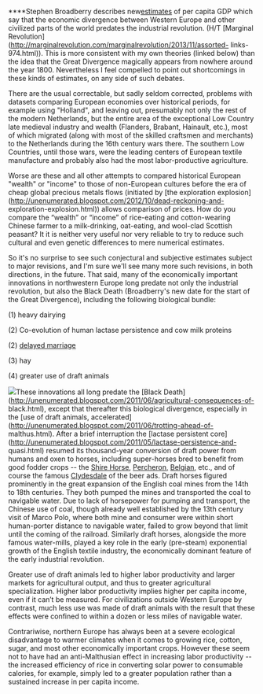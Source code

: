 ****Stephen Broadberry describes
new[estimates](http://www.voxeu.org/article/accounting-great-divergence) of
per capita GDP which say that the economic divergence between Western Europe
and other civilized parts of the world predates the industrial revolution.
(H/T [Marginal
Revolution](http://marginalrevolution.com/marginalrevolution/2013/11/assorted-
links-974.html)).  This is more consistent with my own theories (linked below)
than the idea that the Great Divergence magically appears from nowhere around
the year 1800.  Nevertheless I feel compelled to point out shortcomings in
these kinds of estimates, on any side of such debates.  
  
There are the usual correctable, but sadly seldom corrected, problems with
datasets comparing European economies over historical periods, for example
using "Holland", and leaving out, presumably not only the rest of the modern
Netherlands, but the entire area of the exceptional Low Country late medieval
industry and wealth (Flanders, Brabant, Hainault, etc.), most of which
migrated (along with most of the skilled craftsmen and merchants) to the
Netherlands during the 16th century wars there.  The southern Low Countries,
until those wars, were the leading centers of European textile manufacture and
probably also had the most labor-productive agriculture.  
  
Worse are these and all other attempts to compared historical European
"wealth" or "income" to those of non-European cultures before the era of cheap
global precious metals flows (initiated by [the exploration
explosion](http://unenumerated.blogspot.com/2012/10/dead-reckoning-and-
exploration-explosion.html)) allows comparison of prices.  How do you compare
the “wealth” or “income” of rice-eating and cotton-wearing Chinese farmer to a
milk-drinking, oat-eating, and wool-clad Scottish peasant? It it is neither
very useful nor very reliable to try to reduce such cultural and even genetic
differences to mere numerical estimates.  
  
So it's no surprise to see such conjectural and subjective estimates subject
to major revisions, and I'm sure we'll see many more such revisions, in both
directions, in the future. That said, many of the economically important
innovations in northwestern Europe long predate not only the industrial
revolution, but also the Black Death (Broadberry's new date for the start of
the Great Divergence), including the following biological bundle:  
  
(1) heavy dairying  
  
(2) Co-evolution of human lactase persistence and cow milk proteins  
  
(2) [delayed marriage](https://en.wikipedia.org/wiki/Hajnal_line)  
  
(3) hay  
  
(4) greater use of draft animals  
  
  
[![](http://upload.wikimedia.org/wikipedia/commons/0/0d/ShireDraftHorse.jpg)](http://upload.wikimedia.org/wikipedia/commons/0/0d/ShireDraftHorse.jpg)These
innovations all long predate the [Black
Death](http://unenumerated.blogspot.com/2011/06/agricultural-consequences-of-
black.html), except that thereafter this biological divergence, especially in
the [use of draft animals,
accelerated](http://unenumerated.blogspot.com/2011/06/trotting-ahead-of-
malthus.html).  After a brief interruption the [lactase persistent
core](http://unenumerated.blogspot.com/2011/05/lactase-persistence-and-
quasi.html) resumed its thousand-year conversion of draft power from humans
and oxen to horses, including super-horses bred to benefit from good fodder
crops -- the [Shire Horse](http://en.wikipedia.org/wiki/Shire_horse),
[Percheron,](http://en.wikipedia.org/wiki/Percheron)
[Belgian](http://.wikipedia.org/wiki/Belgian_horse), etc., and of course the
famous [Clydesdale](http://en.wikipedia.org/wiki/Clydesdale_\(horse\)) of the
beer ads.  Draft horses figured prominently in the great expansion of the
English coal mines from the 14th to 18th centuries. They both pumped the mines
and transported the coal to navigable water.  Due to lack of horsepower for
pumping and transport, the Chinese use of coal, though already well
established by the 13th century visit of Marco Polo, where both mine and
consumer were within short human-porter distance to navigable water, failed to
grow beyond that limit until the coming of the railroad.  Similarly draft
horses, alongside the more famous water-mills, played a key role in the early
(pre-steam) exponential growth of the English textile industry, the
economically dominant feature of the early industrial revolution.  
  
Greater use of draft animals led to higher labor productivity and larger
markets for agricultural output, and thus to greater agricultural
specialization. Higher labor productivity implies higher per capita income,
even if it can’t be measured. For civilizations outside Western Europe by
contrast, much less use was made of draft animals with the result that these
effects were confined to within a dozen or less miles of navigable water.  
  
Contrariwise, northern Europe has always been at a severe ecological
disadvantage to warmer climates when it comes to growing rice, cotton, sugar,
and most other economically important crops.  However these seem not to have
had an anti-Malthusian effect in increasing labor productivity -- the
increased efficiency of rice in converting solar power to consumable calories,
for example, simply led to a greater population rather than a sustained
increase in per capita income.

